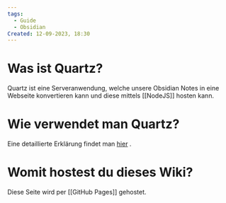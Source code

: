 ```yaml
---
tags:
  - Guide
  - Obsidian
Created: 12-09-2023, 18:30
---
```

# Was ist Quartz?

Quartz ist eine Serveranwendung, welche unsere Obsidian Notes in eine Webseite konvertieren kann und diese mittels [[NodeJS]] hosten kann.

# Wie verwendet man Quartz?

Eine detaillierte Erklärung findet man [hier](https://quartz.jzhao.xyz/) . 

# Womit hostest du dieses Wiki?

Diese Seite wird per [[GitHub Pages]] gehostet.